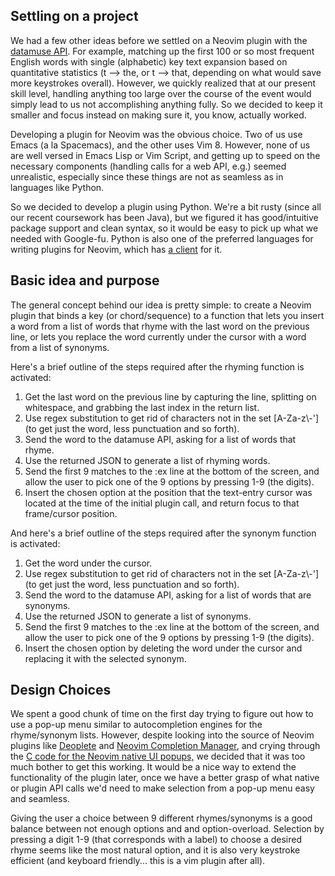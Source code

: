 ## Settling on a project

We had a few other ideas before we settled on a Neovim plugin with the [datamuse API](http://www.datamuse.com/api/). For example, matching up the first 100 or so most frequent English words with single (alphabetic) key text expansion based on quantitative statistics (t --> the, or t --> that, depending on what would save more keystrokes overall). However, we quickly realized that at our present skill level, handling anything too large over the course of the event would simply lead to us not accomplishing anything fully. So we decided to keep it smaller and focus instead on making sure it, you know, actually worked.

Developing a plugin for Neovim was the obvious choice. Two of us use Emacs (a la Spacemacs), and the other uses Vim 8. However, none of us are well versed in Emacs Lisp or Vim Script, and getting up to speed on the necessary components (handling calls for a web API, e.g.) seemed unrealistic, especially since these things are not as seamless as in languages like Python.

So we decided to develop a plugin using Python. We're a bit rusty (since all our recent coursework has been Java), but we figured it has good/intuitive package support and clean syntax, so it would be easy to pick up what we needed with Google-fu. Python is also one of the preferred languages for writing plugins for Neovim, which has [a client](https://github.com/neovim/python-client) for it.

## Basic idea and purpose

The general concept behind our idea is pretty simple: to create a Neovim plugin that binds a key (or chord/sequence) to a function that lets you insert a word from a list of words that rhyme with the last word on the previous line, or lets you replace the word currently under the cursor with a word from a list of synonyms.

Here's a brief outline of the steps required after the rhyming function is activated:

1. Get the last word on the previous line by capturing the line, splitting on whitespace, and grabbing the last index in the return list.
2. Use regex substitution to get rid of characters not in the set [A-Za-z\\-'] (to get just the word, less punctuation and so forth).
3. Send the word to the datamuse API, asking for a list of words that rhyme.
4. Use the returned JSON to generate a list of rhyming words.
5. Send the first 9 matches to the :ex line at the bottom of the screen, and allow the user to pick one of the 9 options by pressing 1-9 (the digits).
6. Insert the chosen option at the position that the text-entry cursor was located at the time of the initial plugin call, and return focus to that frame/cursor position.

And here's a brief outline of the steps required after the synonym function is activated:

1. Get the word under the cursor.
2. Use regex substitution to get rid of characters not in the set [A-Za-z\\-'] (to get just the word, less punctuation and so forth).
3. Send the word to the datamuse API, asking for a list of words that are synonyms.
4. Use the returned JSON to generate a list of synonyms.
5. Send the first 9 matches to the :ex line at the bottom of the screen, and allow the user to pick one of the 9 options by pressing 1-9 (the digits).
6. Insert the chosen option by deleting the word under the cursor and replacing it with the selected synonym. 

## Design Choices

We spent a good chunk of time on the first day trying to figure out how to use a pop-up menu similar to autocompletion engines for the rhyme/synonym lists. However, despite looking into the source of Neovim plugins like [Deoplete](https://github.com/Shougo/deoplete.nvim) and [Neovim Completion Manager](https://github.com/roxma/nvim-completion-manager), and crying through the [C code for the Neovim native UI popups,](https://github.com/neovim/neovim/blob/master/src/nvim/popupmnu.c) we decided that it was too much bother to get this working. It would be a nice way to extend the functionality of the plugin later, once we have a better grasp of what native or plugin API calls we'd need to make selection from a pop-up menu easy and seamless.

Giving the user a choice between 9 different rhymes/synonyms is a good balance between not enough options and and option-overload. Selection by pressing a digit 1-9 (that corresponds with a label) to choose a desired rhyme seems like the most natural option, and it is also very keystroke efficient (and keyboard friendly... this is a vim plugin after all).